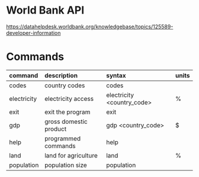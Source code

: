 # World Bank API
https://datahelpdesk.worldbank.org/knowledgebase/topics/125589-developer-information

# Commands

| command     | description            | syntax                     | units   |
|:------------|:-----------------------|:---------------------------|:--------|
| codes       | country codes          | codes <letter>             |         |
| electricity | electricity access     | electricity <country_code> | %       |
| exit        | exit the program       | exit                       |         |
| gdp         | gross domestic product | gdp <country_code>         | $       |
| help        | programmed commands    | help <command>             |         |
| land        | land for agriculture   | land <country code>        | %       |
| population  | population size        | population <country code>  |         |

